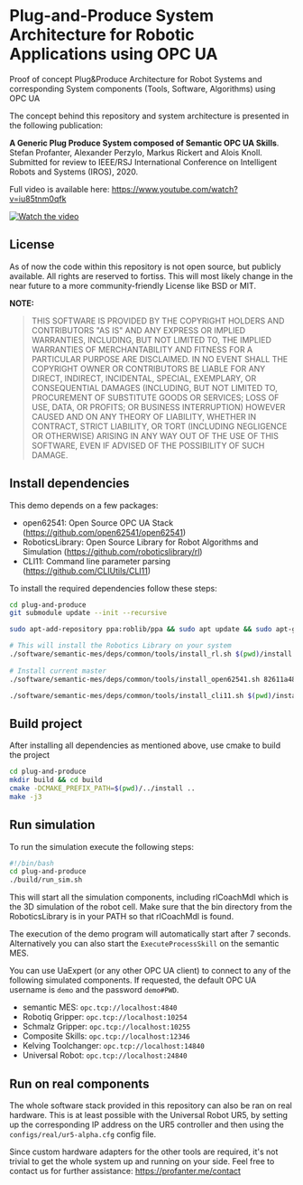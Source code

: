 # Plug-and-Produce System Architecture for Robotic Applications using OPC UA

Proof of concept Plug&amp;Produce Architecture for Robot Systems and corresponding System components (Tools, Software, Algorithms) using OPC UA

The concept behind this repository and system architecture is presented in the following publication:


**A Generic Plug Produce System composed of Semantic OPC UA Skills**.
Stefan Profanter, Alexander Perzylo, Markus Rickert and Alois Knoll.
Submitted for review to IEEE/RSJ International Conference on Intelligent Robots and Systems (IROS), 2020.


Full video is available here: https://www.youtube.com/watch?v=iu85tnm0qfk

[![Watch the video](plug-produce-skills-simulation.gif)](https://www.youtube.com/watch?v=iu85tnm0qfk)

## License

As of now the code within this repository is not open source, but publicly available. All rights are reserved to fortiss.
This will most likely change in the near future to a more community-friendly License like BSD or MIT.

**NOTE:**
> THIS SOFTWARE IS PROVIDED BY THE COPYRIGHT HOLDERS AND CONTRIBUTORS "AS IS"
> AND ANY EXPRESS OR IMPLIED WARRANTIES, INCLUDING, BUT NOT LIMITED TO, 
> THE IMPLIED WARRANTIES OF MERCHANTABILITY AND FITNESS FOR A PARTICULAR 
> PURPOSE ARE DISCLAIMED. IN NO EVENT SHALL THE COPYRIGHT OWNER OR CONTRIBUTORS 
> BE LIABLE FOR ANY DIRECT, INDIRECT, INCIDENTAL, SPECIAL, EXEMPLARY, OR 
> CONSEQUENTIAL DAMAGES (INCLUDING, BUT NOT LIMITED TO, PROCUREMENT OF SUBSTITUTE 
> GOODS OR SERVICES; LOSS OF USE, DATA, OR PROFITS; OR BUSINESS INTERRUPTION) 
> HOWEVER CAUSED AND ON ANY THEORY OF LIABILITY, WHETHER IN CONTRACT, STRICT 
> LIABILITY, OR TORT (INCLUDING NEGLIGENCE OR OTHERWISE) ARISING IN ANY WAY OUT 
> OF THE USE OF THIS SOFTWARE, EVEN IF ADVISED OF THE POSSIBILITY OF SUCH DAMAGE.

## Install dependencies

This demo depends on a few packages:

* open62541: Open Source OPC UA Stack (https://github.com/open62541/open62541)
* RoboticsLibrary: Open Source Library for Robot Algorithms and Simulation (https://github.com/roboticslibrary/rl)
* CLI11: Command line parameter parsing (https://github.com/CLIUtils/CLI11)

To install the required dependencies follow these steps:

```bash
cd plug-and-produce
git submodule update --init --recursive

sudo apt-add-repository ppa:roblib/ppa && sudo apt update && sudo apt-get install -y --no-install-recommends freeglut3-dev libboost-dev libbullet-dev libbullet-extras-dev libcgal-dev libcurl4-openssl-dev libcoin80-dev libdc1394-22-dev libeigen3-dev freeglut3-dev libgraphviz-dev libnlopt-dev libode-dev libopencv-dev qtbase5-dev libsimage-dev libsoqt4-dev libsolid3d-dev libxml2-dev libxslt1-dev libzip-dev libconfig++-dev libmbedtls-dev

# This will install the Robotics Library on your system
./software/semantic-mes/deps/common/tools/install_rl.sh $(pwd)/install
    
# Install current master
./software/semantic-mes/deps/common/tools/install_open62541.sh 82611a487d4f2306ddfe6c9037a7686852517bf4 $(pwd)/install

./software/semantic-mes/deps/common/tools/install_cli11.sh $(pwd)/install
```

## Build project

After installing all dependencies as mentioned above, use cmake to build the project

```bash
cd plug-and-produce
mkdir build && cd build
cmake -DCMAKE_PREFIX_PATH=$(pwd)/../install ..
make -j3
```

## Run simulation

To run the simulation execute the following steps:

```bash
#!/bin/bash
cd plug-and-produce
./build/run_sim.sh
```

This will start all the simulation components, including rlCoachMdl which is the 3D simulation of the robot cell.
Make sure that the bin directory from the RoboticsLibrary is in your PATH so that rlCoachMdl is found.

The execution of the demo program will automatically start after 7 seconds. Alternatively you can also start the `ExecuteProcessSkill` on the semantic MES.

You can use UaExpert (or any other OPC UA client) to connect to any of the following simulated components.
If requested, the default OPC UA username is `demo` and the password `demo#PWD`.

* semantic MES: `opc.tcp://localhost:4840`
* Robotiq Gripper: `opc.tcp://localhost:10254`
* Schmalz Gripper: `opc.tcp://localhost:10255`
* Composite Skills: `opc.tcp://localhost:12346`
* Kelving Toolchanger: `opc.tcp://localhost:14840`
* Universal Robot: `opc.tcp://localhost:24840`

## Run on real components

The whole software stack provided in this repository can also be ran on real hardware.
This is at least possible with the Universal Robot UR5, by setting up the corresponding IP address on the UR5 controller and then using the `configs/real/ur5-alpha.cfg` config file.

Since custom hardware adapters for the other tools are required, it's not trivial to get the whole system up and running on your side.
Feel free to contact us for further assistance:
https://profanter.me/contact

